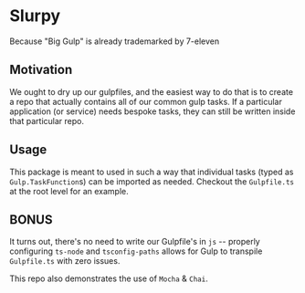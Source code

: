 # Slurpy
Because "Big Gulp" is already trademarked by 7-eleven

## Motivation
We ought to dry up our gulpfiles, and the easiest way to do that is to create a repo that actually contains all of our common gulp tasks. If a particular application (or service) needs bespoke tasks, they can still be written inside that particular repo.

## Usage
This package is meant to used in such a way that individual tasks (typed as `Gulp.TaskFunction`s) can be imported as needed. Checkout the `Gulpfile.ts` at the root level for an example.

## BONUS
It turns out, there's no need to write our Gulpfile's in `js` -- properly configuring `ts-node` and `tsconfig-paths` allows for Gulp to transpile `Gulpfile.ts` with zero issues.

This repo also demonstrates the use of `Mocha` & `Chai`.